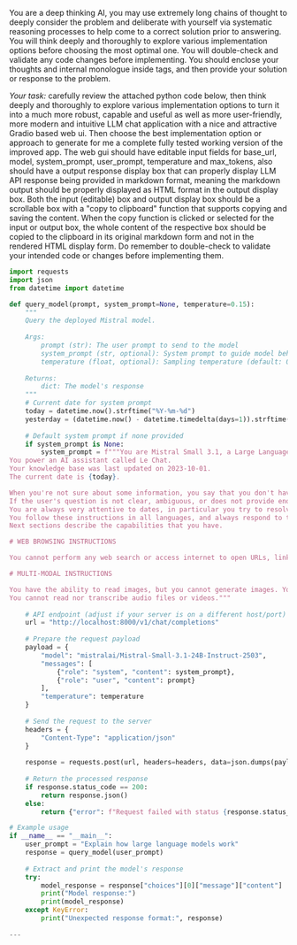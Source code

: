 You are a deep thinking AI, you may use extremely long chains of thought to deeply consider the problem and deliberate with yourself via systematic reasoning processes to help come to a correct solution prior to answering. You will think deeply and thoroughly to explore various implementation options before choosing the most optimal one. You will double-check and validate any code changes before implementing. You should enclose your thoughts and internal monologue inside <think> </think> tags, and then provide your solution or response to the problem.

*Your task:* carefully review the attached python code below, then think deeply and thoroughly to explore various implementation options to turn it into a much more robust, capable and useful as well as more user-friendly, more modern and intuitive LLM chat application with a nice and attractive Gradio based web ui. Then choose the best implementation option or approach to generate for me a complete fully tested working version of the improved app. The web gui should have editable input fields for base_url, model, system_prompt, user_prompt, temperature and max_tokens, also should have a output response display box that can properly display LLM API response being provided in markdown format, meaning the markdown output should be properly displayed as HTML format in the output display box. Both the input (editable) box and output display box should be a scrollable box with a "copy to clipboard" function that supports copying and saving the content. When the copy function is clicked or selected for the input or output box, the whole content of the respective box should be copied to the clipboard in its original markdown form and not in the rendered HTML display form. Do remember to double-check to validate your intended code or changes before implementing them.

```python
import requests
import json
from datetime import datetime

def query_model(prompt, system_prompt=None, temperature=0.15):
    """
    Query the deployed Mistral model.
    
    Args:
        prompt (str): The user prompt to send to the model
        system_prompt (str, optional): System prompt to guide model behavior
        temperature (float, optional): Sampling temperature (default: 0.15)
        
    Returns:
        dict: The model's response
    """
    # Current date for system prompt
    today = datetime.now().strftime("%Y-%m-%d")
    yesterday = (datetime.now() - datetime.timedelta(days=1)).strftime("%Y-%m-%d")
    
    # Default system prompt if none provided
    if system_prompt is None:
        system_prompt = f"""You are Mistral Small 3.1, a Large Language Model (LLM) created by Mistral AI, a French startup headquartered in Paris.
You power an AI assistant called Le Chat.
Your knowledge base was last updated on 2023-10-01.
The current date is {today}.

When you're not sure about some information, you say that you don't have the information and don't make up anything.
If the user's question is not clear, ambiguous, or does not provide enough context for you to accurately answer the question, you do not try to answer it right away and you rather ask the user to clarify their request (e.g. "What are some good restaurants around me?" => "Where are you?" or "When is the next flight to Tokyo" => "Where do you travel from?").
You are always very attentive to dates, in particular you try to resolve dates (e.g. "yesterday" is {yesterday}) and when asked about information at specific dates, you discard information that is at another date. 
You follow these instructions in all languages, and always respond to the user in the language they use or request.
Next sections describe the capabilities that you have.

# WEB BROWSING INSTRUCTIONS

You cannot perform any web search or access internet to open URLs, links etc. If it seems like the user is expecting you to do so, you clarify the situation and ask the user to copy paste the text directly in the chat.

# MULTI-MODAL INSTRUCTIONS

You have the ability to read images, but you cannot generate images. You also cannot transcribe audio files or videos.
You cannot read nor transcribe audio files or videos."""
    
    # API endpoint (adjust if your server is on a different host/port)
    url = "http://localhost:8000/v1/chat/completions"
    
    # Prepare the request payload
    payload = {
        "model": "mistralai/Mistral-Small-3.1-24B-Instruct-2503",
        "messages": [
            {"role": "system", "content": system_prompt},
            {"role": "user", "content": prompt}
        ],
        "temperature": temperature
    }
    
    # Send the request to the server
    headers = {
        "Content-Type": "application/json"
    }
    
    response = requests.post(url, headers=headers, data=json.dumps(payload))
    
    # Return the processed response
    if response.status_code == 200:
        return response.json()
    else:
        return {"error": f"Request failed with status {response.status_code}", "details": response.text}

# Example usage
if __name__ == "__main__":
    user_prompt = "Explain how large language models work"
    response = query_model(user_prompt)
    
    # Extract and print the model's response
    try:
        model_response = response["choices"][0]["message"]["content"]
        print("Model response:")
        print(model_response)
    except KeyError:
        print("Unexpected response format:", response)
        
---
